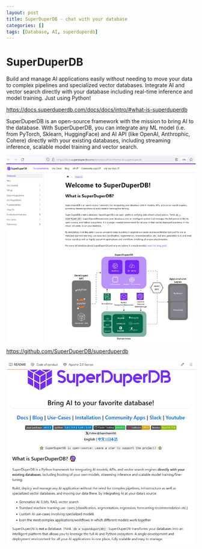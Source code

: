 ```yaml
---
layout: post
title: SuperDuperDB - chat with your database 
categories: []
tags: [Database, AI, superduperdb]
---
```

# SuperDuperDB

Build and manage AI applications easily without needing to move your data to complex pipelines and specialized vector databases. Integrate AI and vector search directly with your database including real-time inference and model training. Just using Python!

<https://docs.superduperdb.com/docs/docs/intro/#what-is-superduperdb>

SuperDuperDB is an open-source framework with the mission to bring AI to the database. With SuperDuperDB, you can integrate any ML model (i.e. from PyTorch, Sklearn, HuggingFace) and AI API (like OpenAI, Anthrophic, Cohere) directly with your existing databases, including streaming inference, scalable model training and vector search.

![](../pics/2023-12-09_superduper_image_1.png)


<https://github.com/SuperDuperDB/superduperdb>

![](../pics/2023-12-09_superduper_image_2.png)